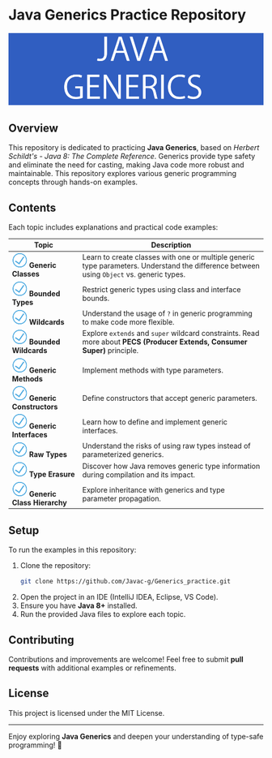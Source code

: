 # Java Generics Practice Repository

<div id="header">
  <img src="https://github.com/Javac-g/Generics_practice/blob/master/generics.png?raw=true"/>
</div>

## Overview
This repository is dedicated to practicing **Java Generics**, based on *Herbert Schildt's - Java 8: The Complete Reference*.
Generics provide type safety and eliminate the need for casting, making Java code more robust and maintainable. This repository explores various generic programming concepts through hands-on examples.

## Contents
Each topic includes explanations and practical code examples:

| Topic | Description |
|--------|-------------|
| ![Icon](https://github.com/Javac-g/Generics_practice/blob/master/pngwing.com%20(1).png) **Generic Classes** | Learn to create classes with one or multiple generic type parameters. Understand the difference between using `Object` vs. generic types. |
| ![Icon](https://github.com/Javac-g/Generics_practice/blob/master/pngwing.com%20(1).png) **Bounded Types** | Restrict generic types using class and interface bounds. |
| ![Icon](https://github.com/Javac-g/Generics_practice/blob/master/pngwing.com%20(1).png) **Wildcards** | Understand the usage of `?` in generic programming to make code more flexible. |
| ![Icon](https://github.com/Javac-g/Generics_practice/blob/master/pngwing.com%20(1).png) **Bounded Wildcards** | Explore `extends` and `super` wildcard constraints. Read more about **PECS (Producer Extends, Consumer Super)** principle. |
| ![Icon](https://github.com/Javac-g/Generics_practice/blob/master/pngwing.com%20(1).png) **Generic Methods** | Implement methods with type parameters. |
| ![Icon](https://github.com/Javac-g/Generics_practice/blob/master/pngwing.com%20(1).png) **Generic Constructors** | Define constructors that accept generic parameters. |
| ![Icon](https://github.com/Javac-g/Generics_practice/blob/master/pngwing.com%20(1).png) **Generic Interfaces** | Learn how to define and implement generic interfaces. |
| ![Icon](https://github.com/Javac-g/Generics_practice/blob/master/pngwing.com%20(1).png) **Raw Types** | Understand the risks of using raw types instead of parameterized generics. |
| ![Icon](https://github.com/Javac-g/Generics_practice/blob/master/pngwing.com%20(1).png) **Type Erasure** | Discover how Java removes generic type information during compilation and its impact. |
| ![Icon](https://github.com/Javac-g/Generics_practice/blob/master/pngwing.com%20(1).png) **Generic Class Hierarchy** | Explore inheritance with generics and type parameter propagation. |

## Setup
To run the examples in this repository:
1. Clone the repository:
   ```sh
   git clone https://github.com/Javac-g/Generics_practice.git
   ```
2. Open the project in an IDE (IntelliJ IDEA, Eclipse, VS Code).
3. Ensure you have **Java 8+** installed.
4. Run the provided Java files to explore each topic.

## Contributing
Contributions and improvements are welcome! Feel free to submit **pull requests** with additional examples or refinements.

## License
This project is licensed under the MIT License.

---
Enjoy exploring **Java Generics** and deepen your understanding of type-safe programming! 🚀

